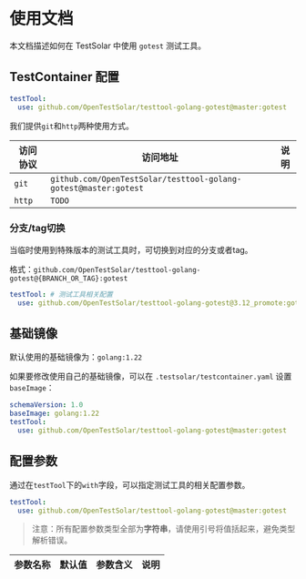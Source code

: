 # 使用文档

本文档描述如何在 TestSolar 中使用 `gotest` 测试工具。

## TestContainer 配置

```yaml
testTool:
  use: github.com/OpenTestSolar/testtool-golang-gotest@master:gotest
```

我们提供`git`和`http`两种使用方式。

| **访问协议** | **访问地址**                                                                                   | **说明** |
|----------|--------------------------------------------------------------------------------------------|--------|
| `git`    | `github.com/OpenTestSolar/testtool-golang-gotest@master:gotest`                                     |        |
| `http`   | `TODO` |        |

### 分支/tag切换

当临时使用到特殊版本的测试工具时，可切换到对应的分支或者tag。

格式：`github.com/OpenTestSolar/testtool-golang-gotest@{BRANCH_OR_TAG}:gotest`

```yaml
testTool: # 测试工具相关配置
  use: github.com/OpenTestSolar/testtool-golang-gotest@3.12_promote:gotest
```

## 基础镜像

默认使用的基础镜像为：`golang:1.22`

如果要修改使用自己的基础镜像，可以在 `.testsolar/testcontainer.yaml` 设置 `baseImage`：

```yaml
schemaVersion: 1.0
baseImage: golang:1.22
testTool:
  use: github.com/OpenTestSolar/testtool-golang-gotest@master:gotest
```

## 配置参数

通过在`testTool`下的`with`字段，可以指定测试工具的相关配置参数。

```yaml
testTool:
  use: github.com/OpenTestSolar/testtool-golang-gotest@master:gotest
```

> 注意：所有配置参数类型全部为**字符串**，请使用引号将值括起来，避免类型解析错误。

| **参数名称** | **默认值** | **参数含义** | **说明** |
|----------|---------|----------|--------|




